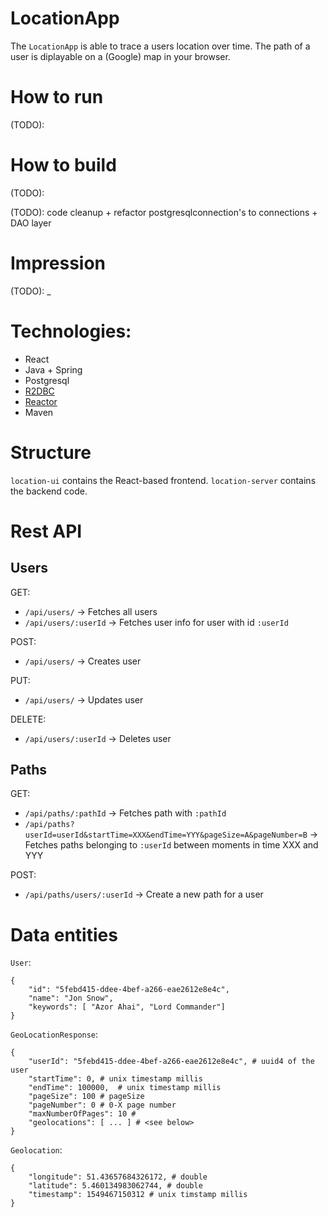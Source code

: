 # LocationApp
The `LocationApp` is able to trace a users location over time. The path of a user is diplayable on a (Google) map in your browser.

# How to run
(TODO): 

# How to build 
 (TODO):
 
 (TODO): code cleanup + refactor postgresqlconnection's to connections + DAO layer
 

# Impression
(TODO): _

# Technologies:
- React
- Java + Spring
- Postgresql 
- [R2DBC](https://r2dbc.io/)
- [Reactor](https://projectreactor.io/docs/core/release/reference/)
- Maven

# Structure
`location-ui` contains the React-based frontend. `location-server` contains the backend code.


# Rest API

## Users
GET:
- `/api/users/` -> Fetches all users
- `/api/users/:userId` -> Fetches user info for user with id `:userId`

POST:
- `/api/users/` -> Creates user

PUT:
- `/api/users/` -> Updates user

DELETE:
- `/api/users/:userId` -> Deletes user

## Paths

GET:
- `/api/paths/:pathId` -> Fetches path with `:pathId`
- `/api/paths?userId=userId&startTime=XXX&endTime=YYY&pageSize=A&pageNumber=B` 
    -> Fetches paths belonging to `:userId` between moments in time XXX and YYY

POST:
- `/api/paths/users/:userId` -> Create a new path for a user

# Data entities

`User`:

```
{
	"id": "5febd415-ddee-4bef-a266-eae2612e8e4c",
	"name": "Jon Snow",
	"keywords": [ "Azor Ahai", "Lord Commander"]
}
```


`GeoLocationResponse`:
 
```
{
	"userId": "5febd415-ddee-4bef-a266-eae2612e8e4c", # uuid4 of the user
	"startTime": 0, # unix timestamp millis
	"endTime": 100000,  # unix timestamp millis
	"pageSize": 100 # pageSize
	"pageNumber": 0 # 0-X page number
	"maxNumberOfPages": 10 #
	"geolocations": [ ... ] # <see below>
}
```

`Geolocation`:

```
{
	"longitude": 51.43657684326172, # double
	"latitude": 5.460134983062744, # double
	"timestamp": 1549467150312 # unix timstamp millis
}
```
